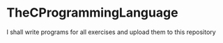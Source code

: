 # TheCProgrammingLanguage
I shall write programs for all exercises and upload them to this repository
